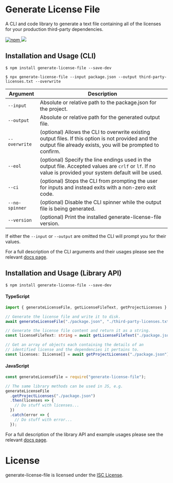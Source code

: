# Generate License File

A CLI and code library to generate a text file containing all of the licenses for your production third-party dependencies.

<a href="https://www.npmjs.com/package/generate-license-file">
  <img alt="npm" src="https://img.shields.io/npm/v/generate-license-file?logo=npm">
</a>

<a href="https://codecov.io/github/TobyAndToby/generate-license-file">
  <img src="https://codecov.io/github/TobyAndToby/generate-license-file/branch/main/graph/badge.svg"/>
</a>

## Installation and Usage (CLI)

```
$ npm install generate-license-file --save-dev

$ npx generate-license-file --input package.json --output third-party-licenses.txt --overwrite
```

| Argument       | Description                                                                                                                                                       |
| -------------- | ----------------------------------------------------------------------------------------------------------------------------------------------------------------- |
| `--input`      | Absolute or relative path to the package.json for the project.                                                                                                    |
| `--output`     | Absolute or relative path for the generated output file.                                                                                                          |
| `--overwrite`  | (optional) Allows the CLI to overwrite existing output files. If this option is not provided and the output file already exists, you will be prompted to confirm. |
| `--eol`        | (optional) Specify the line endings used in the output file. Accepted values are `crlf` or `lf`. If no value is provided your system default will be used.        |
| `--ci`         | (optional) Stops the CLI from prompting the user for inputs and instead exits with a non-zero exit code.                                                          |
| `--no-spinner` | (optional) Disable the CLI spinner while the output file is being generated.                                                                                      |
| `--version`    | (optional) Print the installed generate-license-file version.                                                                                                     |

If either the `--input` or `--output` are omitted the CLI will prompt you for their values.

For a full description of the CLI arguments and their usages please see the relevant [docs page](https://generate-license-file.js.org/docs/intro).

## Installation and Usage (Library API)

```
$ npm install generate-license-file --save-dev
```

#### TypeScript

```ts
import { generateLicenseFile, getLicenseFileText, getProjectLicenses } from "generate-license-file";

// Generate the license file and write it to disk.
await generateLicenseFile("./package.json", "./third-party-licenses.txt");

// Generate the license file content and return it as a string.
const licenseFileText: string = await getLicenseFileText("./package.json");

// Get an array of objects each containing the details of an
// identified license and the dependencies it pertains to.
const licenses: ILicense[] = await getProjectLicenses("./package.json");
```

#### JavaScript

```js
const generateLicenseFile = require("generate-license-file");

// The same library methods can be used in JS, e.g.
generateLicenseFile
  .getProjectLicenses("./package.json")
  .then(licenses => {
    // Do stuff with licenses...
  })
  .catch(error => {
    // Do stuff with error...
  });
```

For a full description of the library API and example usages please see the relevant [docs page](https://generate-license-file.js.org/docs/library).

# License

generate-license-file is licensed under the [ISC License](./LICENSE.md).

